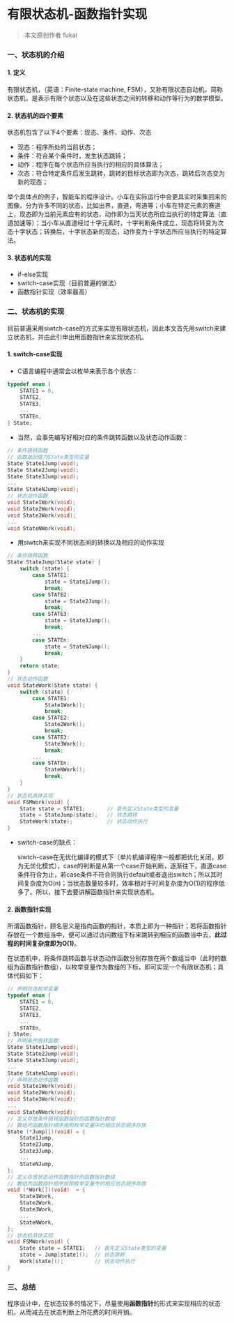 # 有限状态机-函数指针实现

>   本文原创作者 fukai

### 一、状态机的介绍

#### 1. 定义

有限状态机，（英语：Finite-state machine, FSM），又称有限状态自动机，简称状态机，是表示有限个状态以及在这些状态之间的转移和动作等行为的数学模型。

#### 2. 状态机的四个要素

状态机包含了以下4个要素：现态、条件、动作、次态

-   现态：程序所处的当前状态；
-   条件：符合某个条件时，发生状态跳转；
-   动作：程序在每个状态所应当执行的相应的具体算法；
-   次态：符合特定条件后发生跳转，跳转的目标状态即为次态，跳转后次态变为新的现态；

举个具体点的例子，智能车的程序设计。小车在实际运行中会更具实时采集回来的图像，分为许多不同的状态，比如出界，直道，弯道等；小车在特定元素的赛道上，现态即为当前元素应有的状态，动作即为当天状态所应当执行的特定算法（直道加速等）；当小车从直道经过十字元素时，十字判断条件成立，现态将转变为次态十字状态；转换后，十字状态新的现态，动作变为十字状态所应当执行的特定算法。

#### 3. 状态机的实现

-   if-else实现
-   switch-case实现（目前普遍的做法）
-   函数指针实现（效率最高）



### 二、状态机的实现

目前普遍采用siwtch-case的方式来实现有限状态机，因此本文首先用switch来建立状态机，并由此引申出用函数指针来实现状态机。

#### 1. switch-case实现

-   C语言编程中通常会以枚举来表示各个状态：

```c
typedef enum {
    STATE1 = 0,
    STATE2,
    STATE3,
    ...
   	STATEn,
} State;
```

-   当然，会事先编写好相对应的条件跳转函数以及状态动作函数：

```c
// 条件跳转函数
// 函数返回值为State类型的变量
State State1Jump(void);
State State2Jump(void);
State State3Jump(void);
...
State StateNJump(void);
// 状态动作函数
void State1Work(void);
void State2Work(void);
void State3Work(void);
...
void StateNWork(void);
```

-   用siwtch来实现不同状态间的转换以及相应的动作实现

```c
// 条件跳转函数
State StateJump(State state) {
    switch (state) {
        case STATE1:
            state = State1Jump();
            break;
        case STATE2:
            state = State2Jump();
            break;
        case STATE3:
            state = State3Jump();
            break;
        ...
        case STATEn:
            state = StateNJump();
            break;
    }
    return state;
}
// 状态动作函数
void StateWork(State state) {
    switch (state) {
        case STATE1:
            State1Work();
            break;
        case STATE2:
            State2Work();
            break;
        case STATE3:
            State3Work();
            break;
        ...
        case STATEn:
            StateNWork();
            break;
    }
}
// 状态机具体实现
void FSMWork(void) {
    State state = STATE1; 		// 首先定义State类型的变量
    state = StateJump(state); 	// 状态跳转
    StateWork(state); 			// 状态动作执行
}
```

-   switch-case的缺点：

    siwtch-case在无优化编译的模式下（单片机编译程序一般都把优化关闭，即为无优化模式），case的判断是从第一个case开始判断，逐渐往下，直道case条件符合为止，若case条件不符合则执行default或者退出switch；所以其时间复杂度为O(n)；当状态数量较多时，效率相对于时间复杂度为O(1)的程序低多了。所以，接下去要讲解函数指针来实现状态机。

#### 2. 函数指针实现

所谓函数指针，顾名思义是指向函数的指针，本质上即为一种指针；若将函数指针存放在一个数组当中，便可以通过访问数组下标来跳转到相应的函数当中去，**此过程的时间复杂度即为O(1)**。

在状态机中，将条件跳转函数与状态动作函数分别存放在两个数组当中（此时的数组为函数指针数组），以枚举变量作为数组的下标，即可实现一个有限状态机；具体代码如下：

```c
// 声明状态枚举变量
typedef enum {
    STATE1 = 0,
    STATE2,
    STATE3,
    ...
   	STATEn,
} State;
// 声明条件跳转函数
State State1Jump(void);
State State2Jump(void);
State State3Jump(void);
...
State StateNJump(void);
// 声明状态动作函数
void State1Work(void);
void State2Work(void);
void State3Work(void);
...
void StateNWork(void);
// 定义存放条件跳转函数指针的函数指针数组
// 数组内函数指针顺序按照枚举变量中的相应状态顺序存放
State (*Jump[])(void) = {
    State1Jump,
    State2Jump,
    State3Jump,
    ...
    StateNJump,
};
// 定义存放状态动作函数指针的函数指针数组
// 数组内函数指针顺序按照枚举变量中的相应状态顺序存放
void (*Work[])(void)  = {
    State1Work,
    State2Work,
    State3Work,
    ...
    StateNWork,
};
// 状态机具体实现
void FSMWork(void) {
    State state = STATE1; 	// 首先定义State类型的变量
    state = Jump[state]();	// 状态跳转
    Work[state]();			// 状态动作执行
}
```



### 三、总结

程序设计中，在状态较多的情况下，尽量使用**函数指针**的形式来实现相应的状态机，从而减去在状态判断上所花费的时间开销。


